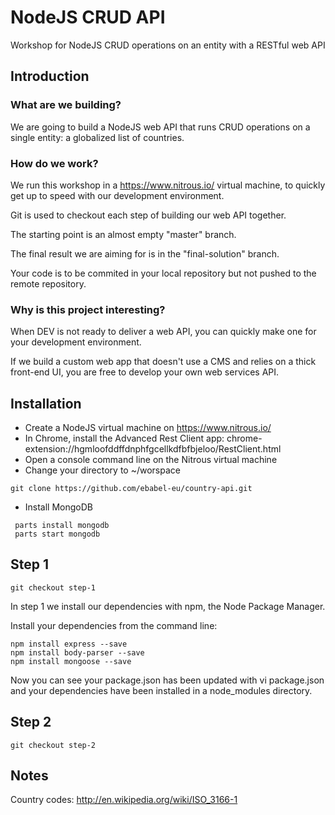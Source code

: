 # NodeJS CRUD API
Workshop for NodeJS CRUD operations on an entity with a RESTful web API

## Introduction

### What are we building?

We are going to build a NodeJS web API that runs CRUD operations on a single entity: a globalized list of countries.

### How do we work?

We run this workshop in a https://www.nitrous.io/ virtual machine, to quickly get up to speed with our development environment.

Git is used to checkout each step of building our web API together.

The starting point is an almost empty "master" branch.

The final result we are aiming for is in the "final-solution" branch.

Your code is to be commited in your local repository but not pushed to the remote repository.

### Why is this project interesting?

When DEV is not ready to deliver a web API, you can quickly make one for your development environment.

If we build a custom web app that doesn't use a CMS and relies on a thick front-end UI, you are free to develop your own web services API.


## Installation

* Create a NodeJS virtual machine on https://www.nitrous.io/
* In Chrome, install the Advanced Rest Client app: chrome-extension://hgmloofddffdnphfgcellkdfbfbjeloo/RestClient.html
* Open a console command line on the Nitrous virtual machine
* Change your directory to ~/worspace
```
git clone https://github.com/ebabel-eu/country-api.git
```
* Install MongoDB
```
 parts install mongodb
 parts start mongodb
```

## Step 1

```
git checkout step-1
```

In step 1 we install our dependencies with npm, the Node Package Manager.

Install your dependencies from the command line:

```
npm install express --save
npm install body-parser --save
npm install mongoose --save
```

Now you can see your package.json has been updated with vi package.json and your dependencies have been installed in a node_modules directory.

## Step 2

```
git checkout step-2
```



## Notes

Country codes: http://en.wikipedia.org/wiki/ISO_3166-1
